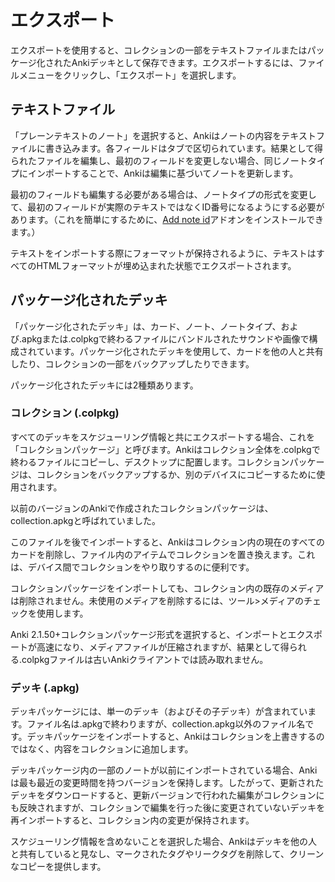 
# エクスポート

<!-- toc -->

エクスポートを使用すると、コレクションの一部をテキストファイルまたはパッケージ化されたAnkiデッキとして保存できます。エクスポートするには、ファイルメニューをクリックし、「エクスポート」を選択します。

## テキストファイル

「プレーンテキストのノート」を選択すると、Ankiはノートの内容をテキストファイルに書き込みます。各フィールドはタブで区切られています。結果として得られたファイルを編集し、最初のフィールドを変更しない場合、同じノートタイプにインポートすることで、Ankiは編集に基づいてノートを更新します。

最初のフィールドも編集する必要がある場合は、ノートタイプの形式を変更して、最初のフィールドが実際のテキストではなくID番号になるようにする必要があります。（これを簡単にするために、[Add note id](https://ankiweb.net/shared/info/1672832404)アドオンをインストールできます。）

テキストをインポートする際にフォーマットが保持されるように、テキストはすべてのHTMLフォーマットが埋め込まれた状態でエクスポートされます。

## パッケージ化されたデッキ

「パッケージ化されたデッキ」は、カード、ノート、ノートタイプ、および.apkgまたは.colpkgで終わるファイルにバンドルされたサウンドや画像で構成されています。パッケージ化されたデッキを使用して、カードを他の人と共有したり、コレクションの一部をバックアップしたりできます。

パッケージ化されたデッキには2種類あります。

### コレクション (.colpkg)

すべてのデッキをスケジューリング情報と共にエクスポートする場合、これを「コレクションパッケージ」と呼びます。Ankiはコレクション全体を.colpkgで終わるファイルにコピーし、デスクトップに配置します。コレクションパッケージは、コレクションをバックアップするか、別のデバイスにコピーするために使用されます。

以前のバージョンのAnkiで作成されたコレクションパッケージは、collection.apkgと呼ばれていました。

このファイルを後でインポートすると、Ankiはコレクション内の現在のすべてのカードを削除し、ファイル内のアイテムでコレクションを置き換えます。これは、デバイス間でコレクションをやり取りするのに便利です。

コレクションパッケージをインポートしても、コレクション内の既存のメディアは削除されません。未使用のメディアを削除するには、ツール>メディアのチェックを使用します。

Anki 2.1.50+コレクションパッケージ形式を選択すると、インポートとエクスポートが高速になり、メディアファイルが圧縮されますが、結果として得られる.colpkgファイルは古いAnkiクライアントでは読み取れません。

### デッキ (.apkg)

デッキパッケージには、単一のデッキ（およびその子デッキ）が含まれています。ファイル名は.apkgで終わりますが、collection.apkg以外のファイル名です。デッキパッケージをインポートすると、Ankiはコレクションを上書きするのではなく、内容をコレクションに追加します。

デッキパッケージ内の一部のノートが以前にインポートされている場合、Ankiは最も最近の変更時間を持つバージョンを保持します。したがって、更新されたデッキをダウンロードすると、更新バージョンで行われた編集がコレクションにも反映されますが、コレクションで編集を行った後に変更されていないデッキを再インポートすると、コレクション内の変更が保持されます。

スケジューリング情報を含めないことを選択した場合、Ankiはデッキを他の人と共有していると見なし、マークされたタグやリークタグを削除して、クリーンなコピーを提供します。






<!-- # Exporting -->

<!-- toc -->
<!-- 
Exporting allows you to save part of your collection as a text file or
packaged Anki deck. To export, click the File menu and choose 'Export'.

## Text Files

If you choose "Notes in Plain Text", Anki will write the contents of the
notes into a text file. Each field is separated by a tab. If you edit
the resulting file and don't modify the first field, you can later
import that file back into Anki and Anki will update your notes based on
your edits, provided you import back into the same note type.

If you find yourself needing to edit the first field as well, you'll
need to change the format of your note type so that the first field is
an ID number rather than actual text. (You can install
the [Add note id](https://ankiweb.net/shared/info/1672832404)
add-on to make this easier.)

In order for formatting to be preserved when you import text back in,
the text is exported with all the HTML formatting embedded in it.

## Packaged Decks

A 'packaged deck' consists of cards, notes, note types, and any sounds or
images bundled up into a file ending with .apkg or .colpkg. You can use
packaged decks to transfer cards between people, or for backing up parts
of your collection.

There are two different kinds of packaged decks.

### Collection (.colpkg)

When you export all decks with scheduling included, this is called a
'collection package'. Anki will copy your entire collection into a file
ending in .colpkg, and place it on your desktop. A collection package is
used to back up your collection, or copy it to another device.

Collection packages created with previous versions of Anki were called
collection.apkg.

When this file is later imported, Anki will delete all the current cards
in the collection, and replace the collection with the items in the
file. This is useful for copying your collection back and forth between
devices.

Existing media in your collection is not deleted when you import a
collection package. To delete unused media, use Tools&gt;Check Media.

If you choose Anki 2.1.50+ Collection Package format, imports and exports
will be faster, and media files will be compressed, but the resulting
.colpkg file will not be readable by older Anki clients.

### Deck (.apkg)

Deck packages contain a single deck (and any child decks it may have).
They have a filename ending with .apkg, but a filename other than
collection.apkg. When you import a deck package, Anki will add the
contents into your collection, rather than overwriting your collection.

If some notes in the deck package have previously been imported, Anki
will keep the version with the most recent modification time. So if you
download an updated deck, the edits that have been made in the updated
version will be made in your collection as well, but if you re-import an
unchanged deck after making edits in your collection, the changes in
your collection will be kept.

If you choose not to include scheduling information, Anki will assume
that you are sharing the deck with other people, and will remove marked
and leech tags so that they will have a clean copy of it. -->
